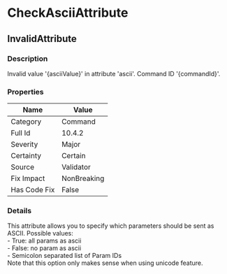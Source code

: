﻿---  
uid: Validator_10_4_2  
---

# CheckAsciiAttribute

## InvalidAttribute

### Description

Invalid value '{asciiValue}' in attribute 'ascii'. Command ID '{commandId}'.

### Properties

| Name         | Value       |
| ------------ | ----------- |
| Category     | Command     |
| Full Id      | 10.4.2      |
| Severity     | Major       |
| Certainty    | Certain     |
| Source       | Validator   |
| Fix Impact   | NonBreaking |
| Has Code Fix | False       |

### Details

This attribute allows you to specify which parameters should be sent as ASCII. Possible values:  
 \- True: all params as ascii  
 \- False: no param as ascii  
 \- Semicolon separated list of Param IDs  
Note that this option only makes sense when using unicode feature.
